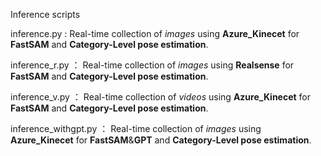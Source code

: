 Inference scripts

inference.py : Real-time collection of *images* using **Azure_Kinecet** for **FastSAM** and **Category-Level pose estimation**.

inference_r.py ： Real-time collection of *images* using **Realsense** for **FastSAM** and **Category-Level pose estimation**.

inference_v.py ： Real-time collection of *videos* using **Azure_Kinecet** for **FastSAM** and **Category-Level pose estimation**.

inference_withgpt.py ： Real-time collection of *images* using **Azure_Kinecet** for **FastSAM**&**GPT** and **Category-Level pose estimation**.
